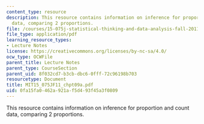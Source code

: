 ```yaml
---
content_type: resource
description: This resource contains information on inference for proportion and count
  data, comparing 2 proportions.
file: /courses/15-075j-statistical-thinking-and-data-analysis-fall-2011/0fa15fa0462a921af5d493f45a3f0809_MIT15_075JF11_chpt09a.pdf
file_type: application/pdf
learning_resource_types:
- Lecture Notes
license: https://creativecommons.org/licenses/by-nc-sa/4.0/
ocw_type: OCWFile
parent_title: Lecture Notes
parent_type: CourseSection
parent_uid: 8f032cd7-b3cb-dbc6-0fff-72c96198b703
resourcetype: Document
title: MIT15_075JF11_chpt09a.pdf
uid: 0fa15fa0-462a-921a-f5d4-93f45a3f0809
---
```

This resource contains information on inference for proportion and count data, comparing 2 proportions.